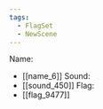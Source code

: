 ```yaml
---
tags:
  - FlagSet
  - NewScene
---
```

Name:
- [[name_6]]
Sound:
- [[sound_450]]
Flag:
- [[flag_9477]]
